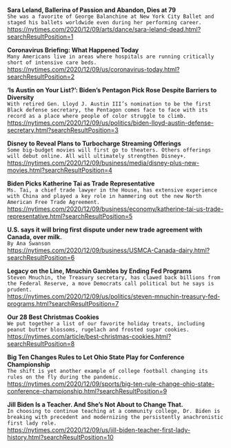 **Sara Leland, Ballerina of Passion and Abandon, Dies at 79**\
`She was a favorite of George Balanchine at New York City Ballet and staged his ballets worldwide even during her performing career.`\
https://nytimes.com/2020/12/09/arts/dance/sara-leland-dead.html?searchResultPosition=1

**Coronavirus Briefing: What Happened Today**\
`Many Americans live in areas where hospitals are running critically short of intensive care beds.`\
https://nytimes.com/2020/12/09/us/coronavirus-today.html?searchResultPosition=2

**‘Is Austin on Your List?’: Biden’s Pentagon Pick Rose Despite Barriers to Diversity**\
`With retired Gen. Lloyd J. Austin III’s nomination to be the first Black defense secretary, the Pentagon comes face to face with its record as a place where people of color struggle to climb.`\
https://nytimes.com/2020/12/09/us/politics/biden-lloyd-austin-defense-secretary.html?searchResultPosition=3

**Disney to Reveal Plans to Turbocharge Streaming Offerings**\
`Some big-budget movies will first go to theaters. Others offerings will debut online. All will ultimately strengthen Disney+.`\
https://nytimes.com/2020/12/09/business/media/disney-plus-new-movies.html?searchResultPosition=4

**Biden Picks Katherine Tai as Trade Representative**\
`Ms. Tai, a chief trade lawyer in the House, has extensive experience with China and played a key role in hammering out the new North American Free Trade Agreement.`\
https://nytimes.com/2020/12/09/business/economy/katherine-tai-us-trade-representative.html?searchResultPosition=5

**U.S. says it will bring first dispute under new trade agreement with Canada, over milk.**\
`By Ana Swanson`\
https://nytimes.com/2020/12/09/business/USMCA-Canada-dairy.html?searchResultPosition=6

**Legacy on the Line, Mnuchin Gambles by Ending Fed Programs**\
`Steven Mnuchin, the Treasury secretary, has clawed back billions from the Federal Reserve, a move Democrats call political but he says is prudent.`\
https://nytimes.com/2020/12/09/us/politics/steven-mnuchin-treasury-fed-programs.html?searchResultPosition=7

**Our 28 Best Christmas Cookies**\
`We put together a list of our favorite holiday treats, including peanut butter blossoms, rugelach and frosted sugar cookies.`\
https://nytimes.com/article/best-christmas-cookies.html?searchResultPosition=8

**Big Ten Changes Rules to Let Ohio State Play for Conference Championship**\
`The shift is yet another example of college football changing its rules on the fly during the pandemic.`\
https://nytimes.com/2020/12/09/sports/big-ten-rule-change-ohio-state-conference-championship.html?searchResultPosition=9

**Jill Biden Is a Teacher. And She’s Not About to Change That.**\
`In choosing to continue teaching at a community college, Dr. Biden is breaking with precedent and modernizing the persistently anachronistic first lady role.`\
https://nytimes.com/2020/12/09/us/jill-biden-teacher-first-lady-history.html?searchResultPosition=10

